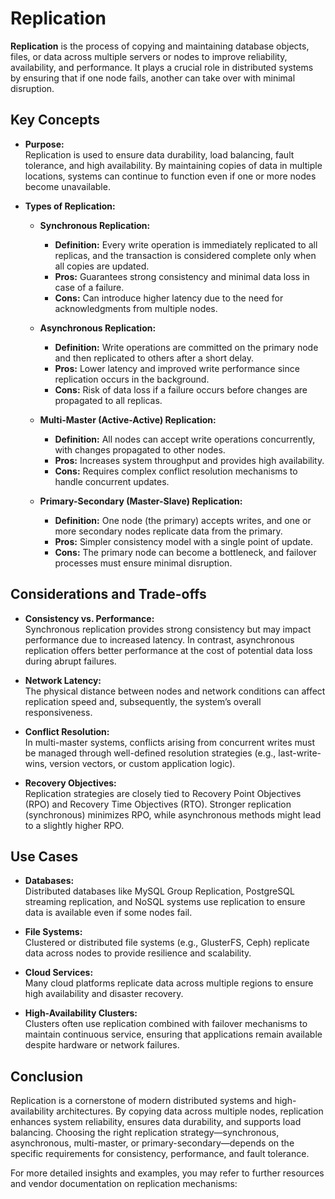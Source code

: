 # Replication

**Replication** is the process of copying and maintaining database objects, files, or data across multiple servers or nodes to improve reliability, availability, and performance. It plays a crucial role in distributed systems by ensuring that if one node fails, another can take over with minimal disruption.

## Key Concepts

- **Purpose:**  
  Replication is used to ensure data durability, load balancing, fault tolerance, and high availability. By maintaining copies of data in multiple locations, systems can continue to function even if one or more nodes become unavailable.

- **Types of Replication:**

  - **Synchronous Replication:**  
    - **Definition:** Every write operation is immediately replicated to all replicas, and the transaction is considered complete only when all copies are updated.  
    - **Pros:** Guarantees strong consistency and minimal data loss in case of a failure.  
    - **Cons:** Can introduce higher latency due to the need for acknowledgments from multiple nodes.

  - **Asynchronous Replication:**  
    - **Definition:** Write operations are committed on the primary node and then replicated to others after a short delay.  
    - **Pros:** Lower latency and improved write performance since replication occurs in the background.  
    - **Cons:** Risk of data loss if a failure occurs before changes are propagated to all replicas.

  - **Multi-Master (Active-Active) Replication:**  
    - **Definition:** All nodes can accept write operations concurrently, with changes propagated to other nodes.  
    - **Pros:** Increases system throughput and provides high availability.  
    - **Cons:** Requires complex conflict resolution mechanisms to handle concurrent updates.

  - **Primary-Secondary (Master-Slave) Replication:**  
    - **Definition:** One node (the primary) accepts writes, and one or more secondary nodes replicate data from the primary.  
    - **Pros:** Simpler consistency model with a single point of update.  
    - **Cons:** The primary node can become a bottleneck, and failover processes must ensure minimal disruption.

## Considerations and Trade-offs

- **Consistency vs. Performance:**  
  Synchronous replication provides strong consistency but may impact performance due to increased latency. In contrast, asynchronous replication offers better performance at the cost of potential data loss during abrupt failures.

- **Network Latency:**  
  The physical distance between nodes and network conditions can affect replication speed and, subsequently, the system’s overall responsiveness.

- **Conflict Resolution:**  
  In multi-master systems, conflicts arising from concurrent writes must be managed through well-defined resolution strategies (e.g., last-write-wins, version vectors, or custom application logic).

- **Recovery Objectives:**  
  Replication strategies are closely tied to Recovery Point Objectives (RPO) and Recovery Time Objectives (RTO). Stronger replication (synchronous) minimizes RPO, while asynchronous methods might lead to a slightly higher RPO.

## Use Cases

- **Databases:**  
  Distributed databases like MySQL Group Replication, PostgreSQL streaming replication, and NoSQL systems use replication to ensure data is available even if some nodes fail.

- **File Systems:**  
  Clustered or distributed file systems (e.g., GlusterFS, Ceph) replicate data across nodes to provide resilience and scalability.

- **Cloud Services:**  
  Many cloud platforms replicate data across multiple regions to ensure high availability and disaster recovery.

- **High-Availability Clusters:**  
  Clusters often use replication combined with failover mechanisms to maintain continuous service, ensuring that applications remain available despite hardware or network failures.

## Conclusion

Replication is a cornerstone of modern distributed systems and high-availability architectures. By copying data across multiple nodes, replication enhances system reliability, ensures data durability, and supports load balancing. Choosing the right replication strategy—synchronous, asynchronous, multi-master, or primary-secondary—depends on the specific requirements for consistency, performance, and fault tolerance.

For more detailed insights and examples, you may refer to further resources and vendor documentation on replication mechanisms:

